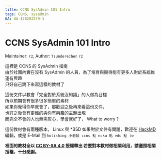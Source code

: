 ```yaml
---
title: CCNS SysAdmin 101 Intro
tags: CCNS, sysadmin
GA: UA-128282279-1
---
```



# CCNS SysAdmin 101 Intro
Maintainer: `r2`, Author: `TsundereChen` `r2`

這裡是 CCNS 的 SysAdmin 指南
<br>由於社團內實在沒有 SysAdmin 的人員，為了培育與期待能有更多人對於系統維運有興趣
<br>只好自己跳下來寫這樣的教材了

這份文件以教會「完全對於系統沒知識」的人做為目標
<br>所以前期會有很多很多簡單的素材
<br>如果你覺得你早就會了，那歡迎之後再來看這份文件，
<br>也許之後會有更難的與你有興趣的主題出現
<br>而完全不會的人也無需灰心，學會就好了， What to worry ?

這份教材會有兩種版本， Linux 與 \*BSD
如果對於文件有問題，歡迎在 [HackMD](https://hackmd.io/@TsundereChen/rkC3tk8im/https%3A%2F%2Fhackmd.io%2Fs%2FHywGxeUsm?type=book) 編輯，或是 E-Mail 到 `holishing 小老鼠 ccns 點 ncku 點 edu 點 tw`

**裡面的教材全以 [CC BY-SA 4.0](https://creativecommons.org/licenses/by-sa/4.0/deed.zh_TW) 授權釋出
若要對本教材做相關利用，請遵照相關授權，十分感謝。**
